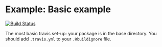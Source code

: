 Example: Basic example
==========================
[![Build Status](https://travis-ci.org/csgillespie/travis-examples.png?branch=travis-basic)](https://travis-ci.org/csgillespie/travis-examples)

The most basic travis set-up: your package is in the base directory. You should add `.travis.yml` to your `.Rbuildignore` file.